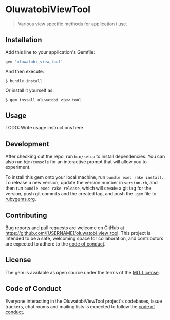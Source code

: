 # OluwatobiViewTool

> Various view specific methods for application i use.

## Installation

Add this line to your application's Gemfile:

```ruby
gem 'oluwatobi_view_tool'
```

And then execute:

    $ bundle install

Or install it yourself as:

    $ gem install oluwatobi_view_tool

## Usage

TODO: Write usage instructions here

## Development

After checking out the repo, run `bin/setup` to install dependencies. You can also run `bin/console` for an interactive prompt that will allow you to experiment.

To install this gem onto your local machine, run `bundle exec rake install`. To release a new version, update the version number in `version.rb`, and then run `bundle exec rake release`, which will create a git tag for the version, push git commits and the created tag, and push the `.gem` file to [rubygems.org](https://rubygems.org).

## Contributing

Bug reports and pull requests are welcome on GitHub at https://github.com/[USERNAME]/oluwatobi_view_tool. This project is intended to be a safe, welcoming space for collaboration, and contributors are expected to adhere to the [code of conduct](https://github.com/[USERNAME]/oluwatobi_view_tool/blob/master/CODE_OF_CONDUCT.md).

## License

The gem is available as open source under the terms of the [MIT License](https://opensource.org/licenses/MIT).

## Code of Conduct

Everyone interacting in the OluwatobiViewTool project's codebases, issue trackers, chat rooms and mailing lists is expected to follow the [code of conduct](https://github.com/[USERNAME]/oluwatobi_view_tool/blob/master/CODE_OF_CONDUCT.md).
